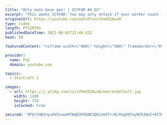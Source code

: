 ```yaml
---
title: "Only main base gas! | ICYFAR #4 G2"
excerpt: "This weeks ICYFAR: You may only attack if your worker count is over 90. Submit replays to eonblu95@gmail.com as attachment. Latest submission is before the tuesday daily  Full Playlist of Daily VoDs: https://www.youtube.com/playlist?list=PLFUDU8AOevUdOq5x--TBFC-p54CMWM4Fb See the Show notes and more"
originalUrl: https://youtube.com/watch?v=s7hmd32Aua0
type: video
length: PT22M39S
publishedDateTime: 2021-06-01T12:46:41Z
heat: 50

featuredContent: "<iframe width=\"800\" height=\"500\" frameborder=\"0\" src=\"https://www.youtube.com/embed/s7hmd32Aua0\" allow=\"accelerometer; autoplay; encrypted-media; gyroscope; picture-in-picture\" allowfullscreen></iframe>"

provider:
  name: PiG
  domain: youtube.com

topics:
  - StarCraft 2

images:
  - url: https://i.ytimg.com/vi/s7hmd32Aua0/maxresdefault.jpg
    width: 1280
    height: 720
    isCached: true

secured: "9FbttHBJnyu9VSzuwnMfWqD3F6bNE3QOJvHJT+/B/XXg997ayN2kIWoC+8f3MnV1vsSqmhcjAeg842X5ru5L4Vyiyirx5gz0SACBQg7nc2ij9wH2l2/Se8BmB2zXw7D3fQd5T07ZJhZcaUI+h+FDyUqAP0/Phc5fSUtVQiS8RTSq0hqcPz8V0VLwGMDw6bKFEyPG/3FIWtjeyGv3tpLZZ6wjjLoQxjWbvNGVXAOV1puOQtVP8GvMk3u2W0Gdto/qhtSFfEGT2DPFFthiIwhjOymQCMgRm4V77RArqvVlZnPaMfPF0NIhkfd41ic1ONU2DwxfoQEAco5D/4xknnY5y8IX771x7VOcF8VTpZA6fDn+V13Fwlv2IcKjwI5JzWgLiL4oSH1lCu7h695GhL1UXGjYv37hM1rnOYuoduijV8s=;daAIwqUXC3Nwdc6KH7yVzg=="
---
```


